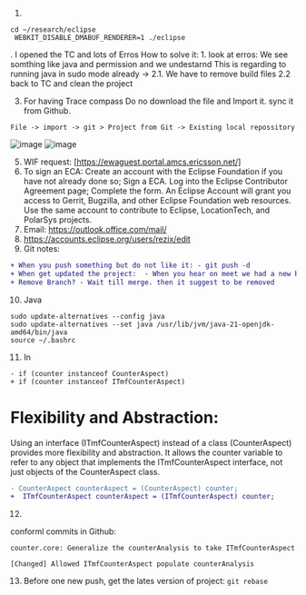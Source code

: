 1. 
```
cd ~/research/eclipse  
 WEBKIT_DISABLE_DMABUF_RENDERER=1 ./eclipse
```
. I opened the TC and lots of Erros
   How to solve it: 1. look at erros: We see somthing like java and permission and we undestarnd
   This is regarding to running java in sudo mode already ->
   2.1. We have to remove build files
   2.2 back to TC and clean the project

3. For having Trace compass Do no download the file and Import it. sync it from Github.

`File -> import -> git > Project from Git -> Existing local repossitory`

![image](https://github.com/user-attachments/assets/877d0f83-de1b-4011-b9e2-847d85ac3c90)
![image](https://github.com/user-attachments/assets/9c60d238-d445-4a17-825b-873702b604e0)

5. WIF request: 
[https://ewaguest.portal.amcs.ericsson.net/]
6. To sign an ECA:
Create an account with the Eclipse Foundation if you have not already done so;
Sign a ECA.
Log into the Eclipse Contributor Agreement page;
Complete the form.
An Eclipse Account will grant you access to Gerrit, Bugzilla, and other Eclipse Foundation web resources.
Use the same account to contribute to Eclipse, LocationTech, and PolarSys projects.
7. Email:  https://outlook.office.com/mail/
8. https://accounts.eclipse.org/users/rezix/edit
9. Git notes:
```diff
+ When you push something but do not like it: - git push -d
+ When get updated the project:  - When you hear on meet we had a new big update. Then it is good time not eveyday. not nessesary
+ Remove Branch? - Wait till merge. then it suggest to be removed
```

10. Java
```  
sudo update-alternatives --config java
sudo update-alternatives --set java /usr/lib/jvm/java-21-openjdk-amd64/bin/java 
source ~/.bashrc
```
11. In 
```
- if (counter instanceof CounterAspect)
+ if (counter instanceof ITmfCounterAspect)

```

# Flexibility and Abstraction:

Using an interface (ITmfCounterAspect) instead of a class (CounterAspect) provides more flexibility and abstraction. It allows the counter variable to refer to any object that implements the ITmfCounterAspect interface, not just objects of the CounterAspect class.

```diff
- CounterAspect counterAspect = (CounterAspect) counter;
+  ITmfCounterAspect counterAspect = (ITmfCounterAspect) counter;
```
12. 
conforml commits in Github: 
```                                     
counter.core: Generalize the counterAnalysis to take ITmfCounterAspect

[Changed] Allowed ITmfCounterAspect populate counterAnalysis  
```

13. Before one new push, get the lates version of project: `git rebase`
